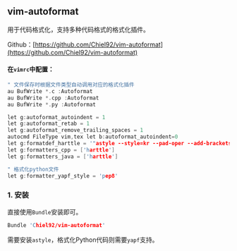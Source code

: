 
## vim-autoformat
用于代码格式化，支持多种代码格式的格式化插件。

Github：[https://github.com/Chiel92/vim-autoformat](https://github.com/Chiel92/vim-autoformat)

#### 在`vimrc`中配置：

```c
" 文件保存时根据文件类型自动调用对应的格式化插件
au BufWrite *.c :Autoformat
au BufWrite *.cpp :Autoformat
au BufWrite *.py :Autoformat

let g:autoformat_autoindent = 1
let g:autoformat_retab = 1
let g:autoformat_remove_trailing_spaces = 1
autocmd FileType vim,tex let b:autoformat_autoindent=0
let g:formatdef_harttle = '"astyle --style=kr --pad-oper --add-brackets"'
let g:formatters_cpp = ['harttle']
let g:formatters_java = ['harttle']

" 格式化python文件
let g:formatter_yapf_style = 'pep8'
```

### 1. 安装
直接使用`Bundle`安装即可。
```c
Bundle 'Chiel92/vim-autoformat'
```
需要安装`astyle`，格式化Python代码则需要`yapf`支持。



